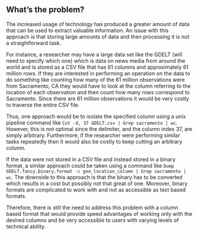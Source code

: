 ## What’s the problem?
The increased usage of technology has produced a greater amount of data that can be used to extract valuable information. An issue with this approach is that storing large amounts of data and then processing it is not a straightforward task. 

For instance, a researcher may have a large data set like the GDELT (will need to specify which one) which is data on news media from around the world and is stored as a CSV file that has 61 columns and approximately 61 million rows. If they are interested in performing an operation on the data to do something like counting how many of the 61 million observations were from Sacramento, CA they would have to look at the column referring to the location of each observation and then count how many rows correspond to Sacramento. Since there are 61 million observations it would be very costly to traverse the entire CSV file. 

Thus, one approach would be to isolate the specified column using a unix pipeline command like `Cut -d, 37 GDELT.csv | Grep sacramento | wc`. However, this is not optimal since the delimiter, and the column index 37, are simply arbitrary. Furthermore, if the researcher were performing similar tasks repeatedly then it would also be costly to keep cutting an arbitrary column. 

If the data were not stored in a CSV file and instead stored in a binary format, a similar approach could be taken using a command like `Dump GDELT.fancy.binary.format -c geo_location_column | Grep sacramento | wc`. The downside to this approach is that the binary has to be converted which results in a cost but possibly not that great of one. Moreover, binary formats are complicated to work with and not as accessible as text based formats.

Therefore, there is still the need to address this problem with a column based format that would provide speed advantages of working only with the desired columns and be very accessible to users with varying levels of technical ability. 
